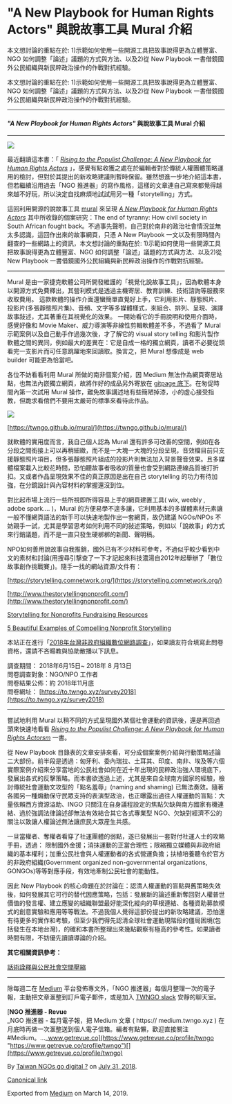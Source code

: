 
"A New Playbook for Human Rights Actors" 與說故事工具 Mural 介紹
========================================================

本文想討論的重點在於: 1)示範如何使用一些開源工具把故事說得更為立體豐富、NGO 如何調整「論述」議題的方式與方法、以及2)從 New Playbook 一書借鏡國外公民組織與新民粹政治操作的作戰對抗經驗。

本文想討論的重點在於: 1)示範如何使用一些開源工具把故事說得更為立體豐富、NGO 如何調整「論述」議題的方式與方法、以及2)從 New Playbook 一書借鏡國外公民組織與新民粹政治操作的作戰對抗經驗。

* * *

#### _"A New Playbook for Human Rights Actors"_ 與說故事工具 Mural 介紹

* * *

![](https://cdn-images-1.medium.com/max/800/1*-l_VX9A9I-sCS7A1sm-32A.png)

最近翻讀這本書：「 [_Rising to the Populist Challenge: A New Playbook for Human Rights Actors_](https://www.dejusticia.org/wp-content/uploads/2018/04/Rising-to-the-populist-challenge_1.pdf?x54537)  」，感覺有點收獲之處在於編輯者對於傳統人權團體策略運用的檢討，但對於其提出的新攻略建議則暫時保留。雖然想進一步地介紹這本書，但若繼續沿用過去「NGO 推進器」的寫作風格，這樣的文章連自己寫來都覺得越來越不好玩，所以決定自找麻煩地試試用另一種「storytelling」方式。

這回利用開源的說故事工具 [mural](http://getmural.io/) 來呈現 [_A New Playbook for Human Rights Actors_](https://www.dejusticia.org/wp-content/uploads/2018/04/Rising-to-the-populist-challenge_1.pdf?x54537)  其中所收錄的個案研究：The end of tyranny: How civil society in South African fought back。不過事先聲明，自己對於南非的政治社會情況並無太多認識，這回作出來的故事網頁，只憑 A New Playbook 一文以及有限時間內翻查的一些網路上的資訊，本文想討論的重點在於: 1)示範如何使用一些開源工具把故事說得更為立體豐富、NGO 如何調整「論述」議題的方式與方法、以及2)從 New Playbook 一書借鏡國外公民組織與新民粹政治操作的作戰對抗經驗。

* * *

Mural 是由一家捷克軟體公司所開發維護的「視覺化說故事工具」，因為軟體本身以開源方式免費釋出，其營利模式是透過主機寄居、教育訓練、技術諮詢等服務來收取費用。 這款軟體的操作介面還蠻簡單直覺好上手，它利用影片、靜態照片、投影片(多張靜態照片集)、音頻、文字等多媒體樣式，來組合、排列、呈現、演譯故事敍述，尤其著重在其視覺化的效果。 一開始看它的手冊說明和使用介面時，感覺好像和 Movie Maker、威力導演等非線性剪輯軟體差不多，不過看了 Mural 示範案例以及自己動手作過幾次後，才了解它的 visual story telling 和影片製作軟體之間的異同，例如最大的差異在：它是自成一格的獨立網頁，讀者不必要從頭看完一支影片而可任意跳躍地來回讀取。換言之，把 Mural 想像成是 web builder 可能更為恰當吧。

各位不妨看看利用 Mural 所做的南非個案介紹，因 Medium 無法作為網頁寄居站點，也無法內嵌獨立網頁，故將作好的成品另外寄放在 [gitpage 底下](https://twngo.github.io/mural/)。在匆促時間內第一次試用 Mural 操作，難免故事講述地有些簡陋掉漆，小的虛心接受指教，但跪求看倌們不要用太嚴苛的標準來看待此作品。

[![](https://cdn-images-1.medium.com/max/800/1*ef4Qvap8XUJ977ldjbA5cA.jpeg)](https://twngo.github.io/mural/)

[https://twngo.github.io/mural/](https://twngo.github.io/mural/)

就軟體的實用度而言，我自己個人認為 Mural 還有許多可改善的空間，例如在各分段之間銜接上可以再稍細緻，而不是一大塊一大塊的分段呈現，音效檔目前只支援靜態照片項目，但多張靜態照片組成的投影片則無法加入背景聲音效果。且多媒體檔案載入比較花時間，恐怕聽故事者吸收的質量也會受到網路連線品質被打折扣。又或者作品呈現效果不佳的真正原因是出在自己 storytelling 的功力有待加強，在分鏡設計與內容材料的掌握還沒到位。

對比起市場上流行一些所視即所得容易上手的網頁建置工具( wix, weebly , adobe spark…. )，Mural 的方便易學不遑多讓，它利用基本的多媒體素材元素讓一般不懂網頁語法的新手可以快速地製作出一套網頁，故仍建議 NGOs/NPOs 不妨親手一試，尤其是學習思考如何利用不同的敍述策略，例如以「說故事」的方式來行銷議題，而不是一直只發生硬梆梆的新聞、聲明稿。

NPO如何善用說故事自我推銷，國外已有不少材料可參考，不過似乎較少看到中文的素材和討論(用搜尋引撃查了一下才記起來科技濃湯自2012年起舉辦了「數位故事創作挑戰賽」)。隨手一找的網站資源/文件有：

[https://storytelling.comnetwork.org/](https://storytelling.comnetwork.org/)

[http://www.thestorytellingnonprofit.com/](http://www.thestorytellingnonprofit.com/)

[Storytelling for Nonprofits Fundraising Resources](http://www.fundraising123.org/files/NFG-Storytelling-Guide.pdf)

[5 Beautiful Examples of Compelling Nonprofit Storytelling](https://www.classy.org/blog/5-beautiful-examples-of-compelling-nonprofit-storytelling/)

本站正在進行「[2018年台灣非政府組織數位網路調查](https://to.twngo.xyz/2lcPzu4)」，如果讀友符合填寫此問卷資格，還請不吝𧶽教與協助散播以下訊息。

調查期間： 2018年6月15日~ 2018年 8 月13日  
問卷調查對象：NGO/NPO 工作者  
問卷結果公佈：約 2018年11月底  
問卷網址： [https://to.twngo.xyz/survey2018](https://to.twngo.xyz/survey2018)

* * *

嘗試地利用 Mural 以稍不同的方式呈現國外某個社會運動的資訊後，還是再回過頭來快速地看看 [_Rising to the Populist Challenge: A New Playbook for Human Rights Actorsm_](https://www.dejusticia.org/wp-content/uploads/2018/04/Rising-to-the-populist-challenge_1.pdf?x54537)  一書。

從 New Playbook 目錄表的文章安排來看，可分成個案案例介紹與行動策略述論二大部份。前半段是透過：匈牙利、委內瑞拉、土耳其、印度、南非、埃及等六個實際案例介紹來分享當地的公民社會如何在近十年出現的民粹政治強人環境底下，發展出各式的反擊策略。而本書欲透過上述，尤其是來自全球南方國家的經驗，檢討傳統社會運動文攻型的「點名羞辱」(naming and shaming) 已無法奏效。隨著各國另一種煽動保守民眾支持的表演型政治，也正曝露出過往人權運動的盲點：大量依賴西方資源溢助、INGO 只關注在自身議程設定的焦點欠缺與南方國家有機連結、過於強調法律論述卻無法有效結合其它各式專業型 NGO、欠缺對經濟不公的關注以致讓人權論述無法讓庶民大眾産生共感。

一旦當權者、奪權者看穿了社運團體的弱點，遂已發展出一套對付社運人士的攻略手冊，透過： 限制國外金援；消抹運動的正當合理性；限縮獨立媒體與非政府組織的基本權利；加重公民社會與人權運動者的各式營運負擔；扶植培養聽令於官方的非政府組織(Government organized non-governmental organizations, GONGOs)等等對應手段，有效地牽制公民社會的能動性。

因此 New Playbook 的核心命題在於討論在：認清人權運動的盲點與舊策略失效後，如何發展其它可行的替代因應策略，包括：發展新的論述重新奪回對人權普世價值的發言權、建立應變的組織聯盟最好能深化縱向的草根連結、各種資助募款模式的創意實驗和應用等等戰法。不過我個人覺得這部份提出的新攻略建議，恐怕還有待更多的實作和考驗，但至少我們得先認清全球社會運動現階段的僵局困境(包括發生在本地台灣)，的確和本書所整理出來幾點觀察有極高的參考性。如果讀者時間有限，不妨優先讀讀導論的介紹。

**其它相關資訊參考：**

[話術詮釋與公民社會空間壓縮](https://to.twngo.xyz/2knWIqG)

* * *

除每週二在 [Medium](https://medium.twngo.xyz) 平台發佈專文外，「NGO 推進器」每個月整理一次的電子報，主動把文章滙整到訂戶電子郵件，或是加入 [TWNGO slack](http://to.twngo.xyz/2tHrRtj) 安靜的聊天室。

[**NGO 推進器 - Revue**  
_NGO 推進器 - 每月電子報，把 Medium 文章 ( https:// medium.twngo.xyz ) 在月底時再做一次滙整送到個人電子信箱。編者有點懶，歡迎直接關注 #Medium。..._www.getrevue.co](https://www.getrevue.co/profile/twngo "https://www.getrevue.co/profile/twngo")[](https://www.getrevue.co/profile/twngo)

By [Taiwan NGOs go digital ?](https://medium.com/@twngo) on [July 31, 2018](https://medium.com/p/110694e3f20).

[Canonical link](https://medium.com/@twngo/a-new-playbook-for-human-rights-actors-%E8%88%87%E8%AA%AA%E6%95%85%E4%BA%8B%E5%B7%A5%E5%85%B7-mural-%E4%BB%8B%E7%B4%B9-110694e3f20)

Exported from [Medium](https://medium.com) on March 14, 2019.